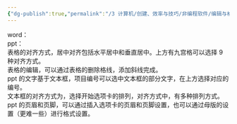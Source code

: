 ```yaml
---
{"dg-publish":true,"permalink":"/3 计算机/创建、效率与技巧/非编程软件/编辑与格式/msoffice/法学院office二级培训/20200511/","title":"20200511"}
---
```



word：  
ppt：  
表格的对齐方式，居中对齐包括水平居中和垂直居中。上方有九宫格可以选择 9 种对齐方式。  
表格的编辑，可以通过表格的删除格线，添加斜线完成。  
ppt 的文字基于文本框，项目编号可以选中文本框的部分文字，在上方选择对应的编号。  
文本框的对齐方式为，选择开始选项卡的排列，对齐方式中，有多种排列方式。  
ppt 的页眉和页脚，可以通过插入选项卡的页眉和页脚设置，也可以通过母版的设置（更难一些）进行格式设置。